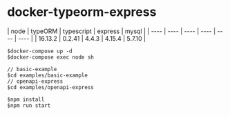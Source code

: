 # docker-typeorm-express

| node | typeORM | typescript | express | mysql |
| ---- | ---- | ---- | ---- | ---- | ---- |
| 16.13.2 | 0.2.41 | 4.4.3 | 4.15.4 | 5.7.10 |

```
$docker-compose up -d
$docker-compose exec node sh

// basic-example
$cd examples/basic-example
// openapi-express
$cd examples/openapi-express

$npm install
$npm run start
```
